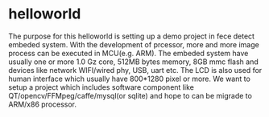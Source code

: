 # helloworld
   The purpose for this helloworld is setting up a demo project in fece detect embeded system. With the development of prcessor, more and more image process can be executed in MCU(e.g. ARM). The embeded system have usually one or more 1.0 Gz core, 512MB bytes memory, 8GB mmc flash and devices like network WIFI/wired phy, USB,  uart etc. The LCD is also used for human interface which usually have 800*1280 pixel or more.
   We want to setup a project which includes software component like QT/opencv/FFMpeg/caffe/mysql(or sqlite) and hope to can be migrade to ARM/x86 processor.
